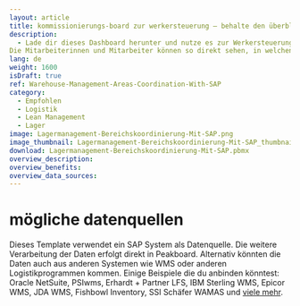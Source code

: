 ```yaml
---
layout: article
title: kommissionierungs-board zur werkersteuerung – behalte den überblick über auslastungen mit SAP
description: 
  - Lade dir dieses Dashboard herunter und nutze es zur Werkersteuerung in der Kommissionierung in den verschiedenen Lagerbereichen. Das Dashboard zeigt im Soll-Ist-Vergleich an, wo die Werker der einzelnen Bereiche des Lagers beim Erledigen der Aufträge gerade stehen und wo sie eigentlich bereits stehen sollten. 
Die Mitarbeiterinnen und Mitarbeiter können so direkt sehen, in welchen Bereichen des Lagers gerade Unterstützung gebraucht wird und dann selbstständig dorthin wechseln, um ihren Kollegen beim Erreichen des Tagesziels unter die Arme zu greifen. Optimiere jetzt deine Logistik Prozesse – denn nur informierte Mitarbeiter und Mitarbeiterinnen können fundierte Entscheidungen treffen!
lang: de
weight: 1600
isDraft: true
ref: Warehouse-Management-Areas-Coordination-With-SAP
category:
  - Empfohlen
  - Logistik
  - Lean Management
  - Lager
image: Lagermanagement-Bereichskoordinierung-Mit-SAP.png
image_thumbnail: Lagermanagement-Bereichskoordinierung-Mit-SAP_thumbnail.png
download: Lagermanagement-Bereichskoordinierung-Mit-SAP.pbmx
overview_description:
overview_benefits:
overview_data_sources:
---
```

# mögliche datenquellen
Dieses Template verwendet ein SAP System als Datenquelle. Die weitere Verarbeitung der Daten erfolgt direkt in Peakboard. Alternativ könnten die Daten auch aus anderen Systemen wie WMS oder anderen Logistikprogrammen kommen. Einige Beispiele die du anbinden könntest: Oracle NetSuite, PSIwms, Erhardt + Partner LFS, IBM Sterling WMS, Epicor WMS, JDA WMS, Fishbowl Inventory, SSI Schäfer WAMAS und [viele mehr](https://peakboard.com/schnittstellen/).
